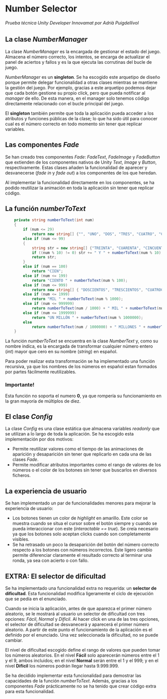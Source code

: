 # Number Selector

###### Prueba técnica Unity Developer Innovamat por Adrià Puigdellívol

## La clase _NumberManager_

La clase _NumberManager_ es la encargada de gestionar el estado del juego. Almacena el número correcto, los intentos, se encarga de actualizar el panel de aciertos y fallos y es la que ejecuta las corrutinas del bucle de juego. 

_NumberManager_ es un **singleton**. Se ha escogido este arquetipo de diseño porque permite delegar funcionalidad a otras clases mientras se mantiene la gestión del juego. Por ejemplo, gracias a este arquetipo podemos dejar que cada botón gestione su propio click, pero que pueda notificar al _manager_ de ello. De esta manera, en el manager solo tenemos código directamente relacionado con el bucle principal del juego.

El **singleton** también permite que toda la aplicación pueda acceder a los atributos y funciones públicas de la clase; lo que ha sido útil para conocer cual es el número correcto en todo momento sin tener que replicar variables.

## Las componentes _Fade_

Se han creado tres componentes _Fade_: _FadeText_, _FadeImage_ y _FadeButton_ que extienden de los componentes nativos de Unity _Text_, _Image_ y _Button_, respectivamente. Estas clases añaden la funcionalidad de aparecer y desvanecerse (_fade in_ y _fade out_) a los componentes de los que heredan. 

Al implementar la funcionalidad directamente en los componentes, se ha podido reutilizar la animación en toda la aplicación sin tener que replicar código. 

## La función _numberToText_

```c#
	private string numberToText(int num)
    {
        if (num <= 29)
            return new string[] {"", "UNO", "DOS", "TRES", "CUATRO", "CINCO", "SEIS", "SIETE", "OCHO", "NUEVE", "DIEZ", "ONCE", "DOCE", "TRECE", "CATORCE", "QUINCE", "DIECISÉIS", "DIECISIETE", "DIECIOCHO", "DIECINUEVE", "VEINTE", "VEINTIUNO", "VEINTIDÓS", "VEINTITRÉS", "VEINTICUATRO", "VEINTICINCO", "VEINTISÉIS", "VEINTISIETE", "VEINTIOCHO", "VEINTINUEVE"}[num];
        else if (num <= 99)
        {
            string str = new string[] {"TREINTA", "CUARENTA", "CINCUENTA", "SESENTA", "SETENTA", "OCHENTA", "NOVENTA"}[num / 10 - 3];
            if ((num % 10) != 0) str += " Y " + numberToText(num % 10);
            return str;
        }
        else if (num == 100)
            return "CIEN";
        else if (num <= 199)
            return "CIENTO " + numberToText(num % 100);
        else if (num <= 999)
            return new string[] { "DOSCIENTOS", "TRESCIENTOS", "CUATROCIENTOS", "QUINIENTOS", "SEISCIENTOS", "SETECIENTOS", "OCHOCIENTOS", "NOVECIENTOS" }[num / 100 - 2] + " " + numberToText(num % 100);
        else if (num <= 1999)
            return "MIL " + numberToText(num % 1000);
        else if (num <= 999999)
            return numberToText(num / 1000) + " MIL " + numberToText(num % 1000);
        else if (num <= 1999999)
            return "UN MILLÓN " + numberToText(num % 1000000);
        else
            return numberToText(num / 1000000) + " MILLONES " + numberToText(num % 1000000);
    }

```

La función _numberToText_ se encuentra en la clase _NumberText_ y, como su nombre indica, es la encargada de transformar cualquier número entero (*int*) mayor que cero en su nombre (_string_) en español.

Para poder realizar esta transformación se ha implementado una función recursiva, ya que los nombres de los números en español estan formados por partes fácilmente reutilizables.

### Importante!

Esta función no soporta el numero **0**, ya que rompería su funcionamiento en la gran mayoría de múltiplos de diez. 

## El clase _Config_

La clase _Config_ es una clase estática que almacena variables _readonly_ que se utilizan a lo largo de toda la aplicación. Se ha escogido esta implementación por dos motivos:

* Permite reutilizar valores como el tiempo de las animaciones de aparición y desaparición sin tener que replicarlo en cada una de las clases _Fade_.
* Permite modificar atributos importantes como el rango de valores de los números o el color de los botones sin tener que buscarlos en diversos ficheros.

## La experiencia de usuario

Se han implementado un par de funcionalidades menores para mejorar la experiencia de usuario:

* Los botones tienen un color de _highlight_ en amarillo. Este color se muestra cuando se situa el cursor sobre el botón siempre y cuando se pueda interaccionar con este (_interactable == true_). Se creía necesario ya que los botones solo aceptan clicks cuando son completamente visibles.
* Se ha retrasado un poco la desaparición del botón del número correcto respecto a los botones con números incorrectos. Este ligero cambio permite diferenciar claramente el resultado correcto al terminar una ronda, ya sea con acierto o con fallo. 

## EXTRA: El selector de dificultad

Se ha implementado una funcionalidad extra no requerida: un **selector de dificultad**. Esta funcionalidad modifica ligeramente el ciclo de ejecución que se pedía en el enunciado.

Cuando se inicia la aplicación, antes de que aparezca el primer número aleatorio, se le mostrará al usuario un selector de dificultad con tres opciones: *Fácil*, *Normal* y *Difícil*. Al hacer click en una de las tres opciones, el selector de dificultad se desvanecerá y aparecerá el primer número aleatorio. A partir de este punto el funcionamiento de la aplicación es el definido por el enunciado. Una vez seleccionada la dificultad, no se puede cambiar.

El nivel de dificultad escogido define el rango de valores que pueden tomar los números aleatorios. En el nivel **Fácil** solo aparecerán números entre el 1 y el 9, ambos incluidos; en el nivel **Normal** serán entre el 1 y el 999; y en el nivel **Difícil** los números podrán llegar hasta 9.999.999.

Se ha decidido implementar esta funcionalidad para demostrar las capacidades de la función _numberToText_. Además, gracias a los componentes _Fade_ prácticamente no se ha tenido que crear código extra para esta funcionalidad. 